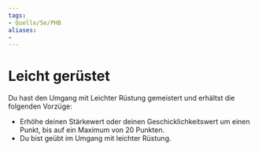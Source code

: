 ```yaml
---
tags:
- Quelle/5e/PHB
aliases:
- 
---
```

# Leicht gerüstet

Du hast den Umgang mit Leichter Rüstung gemeistert und erhältst die folgenden Vorzüge:

- Erhöhe deinen Stärkewert oder deinen Geschicklichkeitswert um einen Punkt, bis auf ein Maximum von 20 Punkten.
- Du bist geübt im Umgang mit leichter Rüstung.